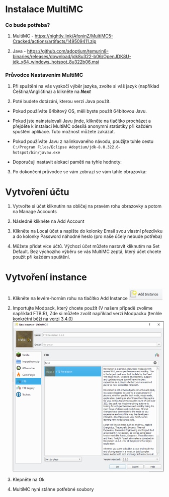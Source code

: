 # Instalace MultiMC

### Co bude potřeba?

1. MultiMC - https://nightly.link/AfoninZ/MultiMC5-Cracked/actions/artifacts/149509411.zip

2. Java - https://github.com/adoptium/temurin8-binaries/releases/download/jdk8u322-b06/OpenJDK8U-jdk_x64_windows_hotspot_8u322b06.msi

### Průvodce Nastavením MultiMC

1. Při spuštění na vás vyskočí výběr jazyka, zvolte si váš jazyk (například Čeština/Angličtina) a klikněte na ***Next***

2. Poté budete dotázáni, kterou verzi Java použít.
- Pokud používáte 64bitový OS, měli byste použít
   64bitovou Javu.

- Pokud jste nainstalovali Javu jinde, klikněte na tlačítko
   procházet a přejděte k instalaci MultiMC odesílá anonymní
   statistiky při každém spuštění aplikace. Tuto možnost můžete
   zakázat.

- Pokud používáte Javu z nalinkovaného návodu, použijte tuhle cestu
  `C:/Program Files/Eclipse Adoptium/jdk-8.0.322.6-hotspot/bin/javaw.exe`

- Doporučuji nastavit alokaci paměti na tyhle hodnoty:
  <img src="https://github.com/datbagrus1337/private/blob/main/images/2022-01-30-19-39-52-image.png" title="" alt="" data-align="center">
3. Po dokončení průvodce se vám zobrazí se vám tahle obrazovka:
   <img src="https://github.com/datbagrus1337/private/blob/main/images/2022-01-30-19-34-25-image.png" title="" alt="" data-align="center">

# Vytvoření účtu

1. Vytvořte si účet
   kliknutím na obličej na pravém rohu obrazovky a potom na Manage Accounts
   <img src="https://github.com/datbagrus1337/private/blob/main/images/2022-01-30-19-29-20-image.png" title="" alt="" data-align="center">

2. Následně klikněte na Add Account

3. Klikněte na Local účet a napište do kolonky Email svou vlastní přezdívku a do kolonky Password náhodné heslo (pro naše účely nebude potřeba)
   <img src="https://github.com/datbagrus1337/private/blob/main/images/2022-01-30-19-30-22-image.png" title="" alt="" data-align="center">

4. Můžete přidat více účtů. Výchozí účet můžete nastavit kliknutím na Set Default.
   Bez výchozího výběru se vás MultiMC zeptá, který účet chcete použít při každém spuštění.

# Vytvoření instance

1. Klikněte na levém-horním rohu na tlačítko Add Instance
   <img title="" src="https://github.com/datbagrus1337/private/blob/main/2022-01-30-19-31-39-image.png" alt="" data-align="inline">

2. Importujte Modpack, který chcete použít (V našem případě zvolíme například FTB:R), Zde si můžete zvolit například verzi Modpacku (tenhle konkrétní běží na verzi 3.4.0)
   <img src="https://github.com/datbagrus1337/private/blob/main/2022-01-30-19-32-57-image.png" title="" alt="" data-align="center">

3. Klepněte na Ok

4. MultiMC nyní stáhne potřebné soubory

